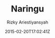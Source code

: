 ---
title: "Naringu"
github: https://github.com/ariestiyansyah/naringu
demo: http://naringu.oonlab.com
author: Rizky Ariestiyansyah

ssg:
  - Jekyll
cms:
  - No Cms
date: 2015-02-20T17:02:41Z
github_branch: master
description: "Naringu is jekyll dark theme"
---